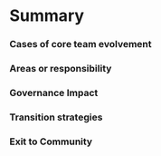 # Summary

### Cases of core team evolvement

### Areas or responsibility

### Governance Impact

### Transition strategies

### Exit to Community